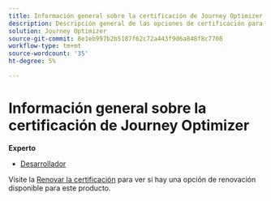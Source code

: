 ```yaml
---
title: Información general sobre la certificación de Journey Optimizer
description: Descripción general de las opciones de certificación para Adobe Journey Optimizer
solution: Journey Optimizer
source-git-commit: 8e1eb997b2b5187f62c72a443f9d6a848f8c7708
workflow-type: tm+mt
source-wordcount: '35'
ht-degree: 5%

---
```


# Información general sobre la certificación de Journey Optimizer

**Experto**

* [Desarrollador](/help/certifications/ajo/ajo-e-developer.md) <!--AD0-E603-->

Visite la [Renovar la certificación](/help/certifications/renew.md) para ver si hay una opción de renovación disponible para este producto.
